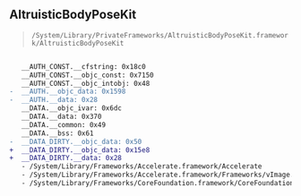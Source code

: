 ## AltruisticBodyPoseKit

> `/System/Library/PrivateFrameworks/AltruisticBodyPoseKit.framework/AltruisticBodyPoseKit`

```diff

   __AUTH_CONST.__cfstring: 0x18c0
   __AUTH_CONST.__objc_const: 0x7150
   __AUTH_CONST.__objc_intobj: 0x48
-  __AUTH.__objc_data: 0x1598
-  __AUTH.__data: 0x28
   __DATA.__objc_ivar: 0x6dc
   __DATA.__data: 0x370
   __DATA.__common: 0x49
   __DATA.__bss: 0x61
-  __DATA_DIRTY.__objc_data: 0x50
+  __DATA_DIRTY.__objc_data: 0x15e8
+  __DATA_DIRTY.__data: 0x28
   - /System/Library/Frameworks/Accelerate.framework/Accelerate
   - /System/Library/Frameworks/Accelerate.framework/Frameworks/vImage.framework/vImage
   - /System/Library/Frameworks/CoreFoundation.framework/CoreFoundation

```

